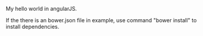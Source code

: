 My hello world in angularJS.

If the there is an bower.json file in example, use command "bower install" to install dependencies.